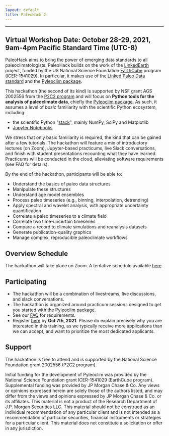 ```yaml
---
layout: default
title: PaleoHack 2
---
```

---

## Virtual Workshop Date: October 28-29, 2021, 9am-4pm Pacific Standard Time (UTC-8)
PaleoHack aims to bring the power of emerging data standards to all paleoclimatologists. PaleoHack builds on the work of the [LinkedEarth](http://linked.earth) project, funded by the US National Science Foundation [EarthCube](http://earthcube.org) program (ICER-1541029). In particular, it makes use of the [Linked Paleo Data standard](https://lipd.net) and the [Pyleoclim package](https://pyleoclim-util.readthedocs.io/en/stable/).  

This hackathon (the second of its kind) is supported by NSF grant AGS 2002556 from the [P2C2 program](https://www.nsf.gov/funding/pgm_summ.jsp?pims_id=5750) and will focus on **Python tools for the analysis of paleoclimate data**, chiefly the  [Pyleoclim package](https://pyleoclim-util.readthedocs.io/en/stable/).
As such, it assumes a level of _basic_ familiarity with the scientific Python ecosystem, including:
* the scientific Python "[stack](https://barbagroup.github.io/essential_skills_RRC/jupyter/1/)", mainly NumPy, SciPy and Matplotlib
* [Jupyter Notebooks](https://jupyter.org)

We stress that only basic familiarity is required, the kind that can be gained after a few tutorials. The hackathon will feature a mix of introductory lectures (on Zoom), Jupyter-based practicums, live Slack conversations, and finish with student presentations recounting what they have learned. Practicums will be conducted in the cloud, alleviating software requirements (see FAQ for details).

By the end of the hackathon, participants will be able to:
* Understand the basics of paleo data structures
* Manipulate these structures
* Understand age model ensembles
* Process paleo timeseries (e.g., binning, interpolation, detrending)
* Apply spectral and wavelet analysis, with appropriate uncertainty quantification
* Correlate a paleo timeseries to a climate field
* Correlate two time-uncertain timeseries
* Compare a record to climate simulations and reanalysis datasets
* Generate publication-quality graphics
* Manage complex, reproducible paleoclimate workflows

## Overview Schedule

The hackathon will take place on Zoom. A tentative schedule available [here](https://linkedearth.github.io/paleoHackathon/schedule).

## Participating

* The hackathon will be a combination of livestreams, live discussions, and slack conversations.
* The hackathon is organized around practicum sessions designed to get you started with the [Pyleoclim package](https://pyleoclim-util.readthedocs.io/en/stable/).
* See our [FAQ](https://linkedearth.github.io/paleoHackathon/faq) for requirements.
* Register [here](https://forms.gle/WZkQ3neasb4eB7zPA) by **Oct 7th, 2021**. Please do explain precisely why you are interested in this training, as we typically receive more applications than we can accept, and want to prioritize the most dedicated applicants.

## Support

The hackathon is free to attend and is supported by the National Science Foundation grant 2002556 (P2C2 program).

Initial funding for the development of Pyleoclim was provided by the National Science Foundation grant ICER-1541029 (EarthCube program). Supplemental funding was provided by JP Morgan Chase & Co. Any views or opinions expressed herein are solely those of the authors listed, and may differ from the views and opinions expressed by JP Morgan Chase & Co. or its affiliates. This material is not a product of the Research Department of J.P. Morgan Securities LLC. This material should not be construed as an individual recommendation of any particular client and is not intended as a recommendation of particular securities, financial instruments or strategies for a particular client. This material does not constitute a solicitation or offer in any jurisdiction.
